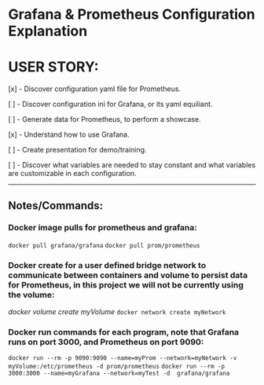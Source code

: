 # Grafana & Prometheus Configuration Explanation

# USER STORY:
[x] - Discover configuration yaml file for Prometheus.

[ ] - Discover configuration ini for Grafana, or its yaml equiliant. 

[ ] - Generate data for Prometheus, to perform a showcase.

[x] - Understand how to use Grafana.

[ ] - Create presentation for demo/training.

[ ] - Discover what variables are needed to stay constant and what variables are customizable in each configuration.

---
## Notes/Commands: 

### Docker image pulls for prometheus and grafana:
`docker pull grafana/grafana`
`docker pull prom/prometheus`

### Docker create for a user defined bridge network to communicate between containers and volume to persist data for Prometheus, in this project we will not be currently using the volume: 
_docker volume create myVolume_
`docker network create myNetwork`

### Docker run commands for each program, note that Grafana runs on port 3000, and Prometheus on port 9090:
`docker run --rm -p 9090:9090 --name=myProm --network=myNetwork -v myVolume:/etc/prometheus -d prom/prometheus`
`docker run --rm -p 3000:3000 --name=myGrafana --network=myTest -d  grafana/grafana`




